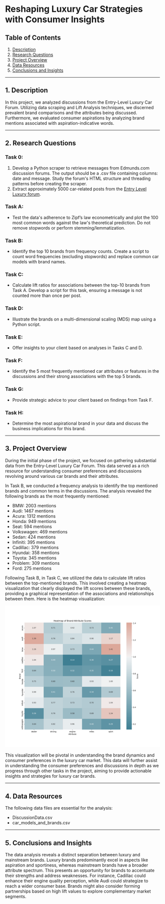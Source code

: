 # Reshaping Luxury Car Strategies with Consumer Insights

## Table of Contents
1. [Description](#1-description)
2. [Research Questions](#2-questions)
3. [Project Overview](#3-overview)
4. [Data Resources](#4-data)
5. [Conclusions and Insights](#5-conclusions)

---

## 1. Description 
In this project, we analyzed discussions from the Entry-Level Luxury Car Forum. Utilizing data scraping and Lift Analysis techniques, we discerned prevalent brand comparisons and the attributes being discussed. Furthermore, we evaluated consumer aspirations by analyzing brand mentions associated with aspiration-indicative words.

---

## 2. Research Questions
### Task 0:
1. Develop a Python scraper to retrieve messages from Edmunds.com discussion forums. The output should be a .csv file containing columns: date and message. Study the forum's HTML structure and threading patterns before creating the scraper.
2. Extract approximately 5000 car-related posts from the [Entry Level Luxury forum](https://forums.edmunds.com/discussion/2864/general/x/entry-level-luxury-performance-sedans).

### Task A:
- Test the data's adherence to Zipf’s law econometrically and plot the 100 most common words against the law's theoretical prediction. Do not remove stopwords or perform stemming/lemmatization.

### Task B:
- Identify the top 10 brands from frequency counts. Create a script to count word frequencies (excluding stopwords) and replace common car models with brand names.

### Task C:
- Calculate lift ratios for associations between the top-10 brands from Task A. Develop a script for this task, ensuring a message is not counted more than once per post.

### Task D:
- Illustrate the brands on a multi-dimensional scaling (MDS) map using a Python script.

### Task E:
- Offer insights to your client based on analyses in Tasks C and D.

### Task F:
- Identify the 5 most frequently mentioned car attributes or features in the discussions and their strong associations with the top 5 brands.

### Task G:
- Provide strategic advice to your client based on findings from Task F.

### Task H:
- Determine the most aspirational brand in your data and discuss the business implications for this brand.

---

## 3. Project Overview
During the initial phase of the project, we focused on gathering substantial data from the Entry-Level Luxury Car Forum. This data served as a rich resource for understanding consumer preferences and discussions revolving around various car brands and their attributes.

In Task B, we conducted a frequency analysis to identify the top mentioned brands and common terms in the discussions. The analysis revealed the following brands as the most frequently mentioned:

- BMW: 2003 mentions
- Audi: 1467 mentions
- Acura: 1312 mentions
- Honda: 949 mentions
- Seat: 594 mentions
- Volkswagen: 469 mentions
- Sedan: 424 mentions
- Infiniti: 395 mentions
- Cadillac: 379 mentions
- Hyundai: 358 mentions
- Toyota: 345 mentions
- Problem: 309 mentions
- Ford: 275 mentions

Following Task B, in Task C, we utilized the data to calculate lift ratios between the top-mentioned brands. This involved creating a heatmap visualization that clearly displayed the lift scores between these brands, providing a graphical representation of the associations and relationships between them. Here is the heatmap visualization:

![Heatmap Visualization](Figures/Brand-Attributes-Lift-Scores-Heatmap.png)

This visualization will be pivotal in understanding the brand dynamics and consumer preferences in the luxury car market. This data will further assist in understanding the consumer preferences and discussions in depth as we progress through other tasks in the project, aiming to provide actionable insights and strategies for luxury car brands.


---

## 4. Data Resources
The following data files are essential for the analysis:
- DiscussionData.csv
- car_models_and_brands.csv

---

## 5. Conclusions and Insights
The data analysis reveals a distinct separation between luxury and mainstream brands. Luxury brands predominantly excel in aspects like aspiration and sportiness, whereas mainstream brands have a broader attribute spectrum. This presents an opportunity for brands to accentuate their strengths and address weaknesses. For instance, Cadillac could enhance their engine quality perception, while Audi could strategize to reach a wider consumer base. Brands might also consider forming partnerships based on high lift values to explore complementary market segments.
